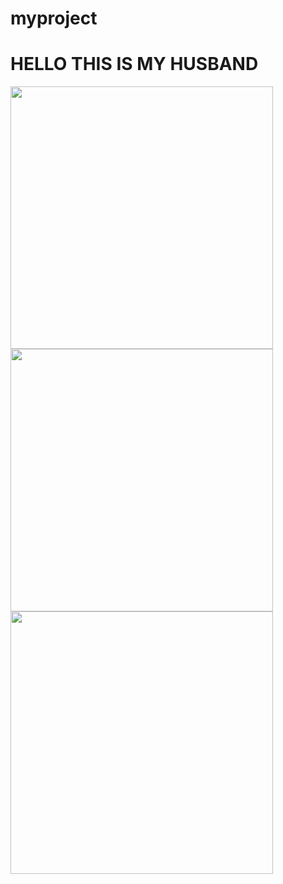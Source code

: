 # myproject

<h1>HELLO THIS IS MY HUSBAND</h1>
<img src="https://user-images.githubusercontent.com/93896554/197515746-323defa9-727b-4383-a893-7bf61d66dd98.jpg" style="float:left;width:420px;height:auto;">
<img src="https://raw.githubusercontent.com/reyyatuquib/myproject/main/assets/WIN_20210930_12_48_37_Pro.jpg" style="float:left;width:420px;height:auto;">
<img src="https://github.com/reyyatuquib/myproject/blob/main/assets/WIN_20211014_15_00_40_Pro.jpg" style="float:left;width:420px;height:auto;">
